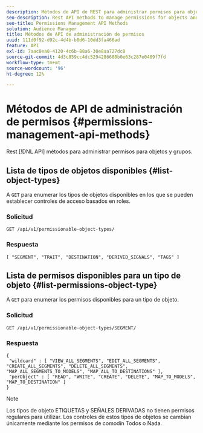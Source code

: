 ```yaml
---
description: Métodos de API de REST para administrar permisos para objetos y grupos.
seo-description: Rest API methods to manage permissions for objects and groups.
seo-title: Permissions Management API Methods
solution: Audience Manager
title: Métodos de API de administración de permisos
uuid: 111d0f92-d92c-4d4b-b0d6-10dd3fa466ad
feature: API
exl-id: 7aac8ea8-4120-4c6b-88a6-30e8aa727dc8
source-git-commit: 4d3c859cc4dc5294286680b0e63c287e0409f7fd
workflow-type: tm+mt
source-wordcount: '96'
ht-degree: 12%

---
```


# Métodos de API de administración de permisos {#permissions-management-api-methods}

Rest [!DNL API] métodos para administrar permisos para objetos y grupos.

<!-- c_rest_api_perm_man.xml -->

## Lista de tipos de objetos disponibles {#list-object-types}

A `GET` para enumerar los tipos de objetos disponibles en los que se pueden establecer controles de acceso basados en roles.

<!-- r_rest_api_perm_list.xml -->

### Solicitud

`GET /api/v1/permissionable-object-types/`

### Respuesta

```
[ "SEGMENT", "TRAIT", "DESTINATION", "DERIVED_SIGNALS", "TAGS" ]
```

## Lista de permisos disponibles para un tipo de objeto {#list-permissions-object-type}

A `GET` para enumerar los permisos disponibles para un tipo de objeto.

<!-- r_rest_api_perm_list_perms.xml -->

### Solicitud

`GET /api/v1/permissionable-object-types/SEGMENT/`

### Respuesta

```
{ 
 "wildcard" : [ "VIEW_ALL_SEGMENTS", "EDIT_ALL_SEGMENTS", "CREATE_ALL_SEGMENTS", "DELETE_ALL_SEGMENTS", "MAP_ALL_SEGMENTS_TO_MODELS", "MAP_ALL_TO_DESTINATIONS" ], 
 "perObject" : [ "READ", "WRITE", "CREATE", "DELETE", "MAP_TO_MODELS", "MAP_TO_DESTINATION" ]
}
```

>[!NOTE]
>
>Los tipos de objeto ETIQUETAS y SEÑALES DERIVADAS no tienen permisos regulares para utilizar. Los controles de estos tipos de objetos se cambian únicamente mediante los permisos de comodín Todos o Nada.
